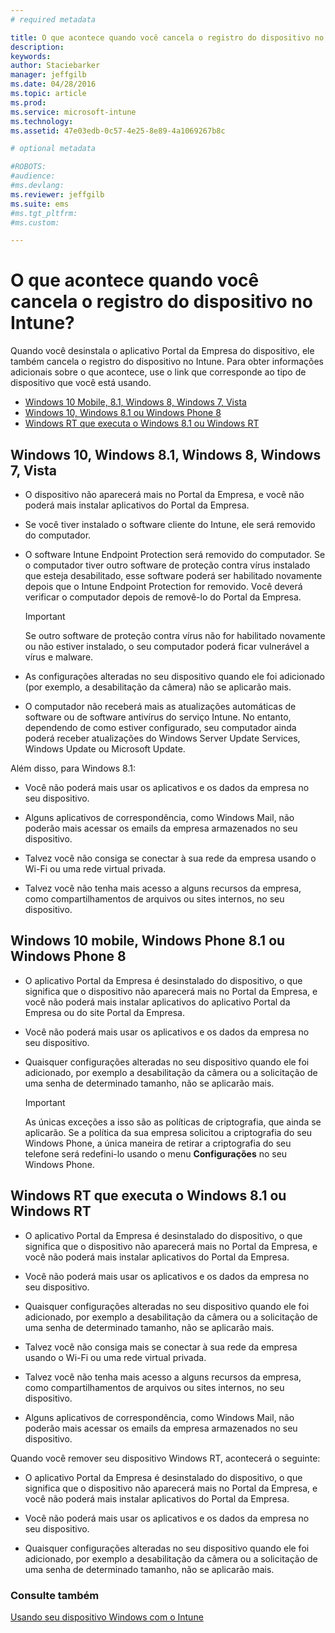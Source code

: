 ```yaml
---
# required metadata

title: O que acontece quando você cancela o registro do dispositivo no Intune? | Microsoft Intune
description:
keywords:
author: Staciebarker
manager: jeffgilb
ms.date: 04/28/2016
ms.topic: article
ms.prod:
ms.service: microsoft-intune
ms.technology:
ms.assetid: 47e03edb-0c57-4e25-8e89-4a1069267b8c

# optional metadata

#ROBOTS:
#audience:
#ms.devlang:
ms.reviewer: jeffgilb
ms.suite: ems
#ms.tgt_pltfrm:
#ms.custom:

---
```



# O que acontece quando você cancela o registro do dispositivo no Intune?

Quando você desinstala o aplicativo Portal da Empresa do dispositivo, ele também cancela o registro do dispositivo no Intune. Para obter informações adicionais sobre o que acontece, use o link que corresponde ao tipo de dispositivo que você está usando.

- [Windows 10 Mobile, 8.1, Windows 8, Windows 7, Vista](#windows-10-mobile--8-1,-windows-8,-windows-7,-vista)
- [Windows 10, Windows 8.1 ou Windows Phone 8](#windows-10--windows-8-1-or-windows-phone-8)
- [Windows RT que executa o Windows 8.1 ou Windows RT](#windows-rt-running-windows-8-1-or-windows-rt)


## Windows 10, Windows 8.1, Windows 8, Windows 7, Vista

-   O dispositivo não aparecerá mais no Portal da Empresa, e você não poderá mais instalar aplicativos do Portal da Empresa.

-   Se você tiver instalado o software cliente do Intune, ele será removido do computador.

-   O software Intune Endpoint Protection será removido do computador. Se o computador tiver outro software de proteção contra vírus instalado que esteja desabilitado, esse software poderá ser habilitado novamente depois que o Intune Endpoint Protection for removido. Você deverá verificar o computador depois de removê-lo do Portal da Empresa.

    > [!IMPORTANT]
    > Se outro software de proteção contra vírus não for habilitado novamente ou não estiver instalado, o seu computador poderá ficar vulnerável a vírus e malware.

-   As configurações alteradas no seu dispositivo quando ele foi adicionado (por exemplo, a desabilitação da câmera) não se aplicarão mais.

-   O computador não receberá mais as atualizações automáticas de software ou de software antivírus do serviço Intune. No entanto, dependendo de como estiver configurado, seu computador ainda poderá receber atualizações do Windows Server Update Services, Windows Update ou Microsoft Update.

Além disso, para Windows 8.1:

-   Você não poderá mais usar os aplicativos e os dados da empresa no seu dispositivo.

-   Alguns aplicativos de correspondência, como Windows Mail, não poderão mais acessar os emails da empresa armazenados no seu dispositivo.

-   Talvez você não consiga se conectar à sua rede da empresa usando o Wi-Fi ou uma rede virtual privada.

-   Talvez você não tenha mais acesso a alguns recursos da empresa, como compartilhamentos de arquivos ou sites internos, no seu dispositivo.

## Windows 10 mobile, Windows Phone 8.1 ou Windows Phone 8

-   O aplicativo Portal da Empresa é desinstalado do dispositivo, o que significa que o dispositivo não aparecerá mais no Portal da Empresa, e você não poderá mais instalar aplicativos do aplicativo Portal da Empresa ou do site Portal da Empresa.

-   Você não poderá mais usar os aplicativos e os dados da empresa no seu dispositivo.

-   Quaisquer configurações alteradas no seu dispositivo quando ele foi adicionado, por exemplo a desabilitação da câmera ou a solicitação de uma senha de determinado tamanho, não se aplicarão mais.

    > [!IMPORTANT]
    > As únicas exceções a isso são as políticas de criptografia, que ainda se aplicarão. Se a política da sua empresa solicitou a criptografia do seu Windows Phone, a única maneira de retirar a criptografia do seu telefone será redefini-lo usando o menu **Configurações** no seu Windows Phone.

## Windows RT que executa o Windows 8.1 ou Windows RT

-   O aplicativo Portal da Empresa é desinstalado do dispositivo, o que significa que o dispositivo não aparecerá mais no Portal da Empresa, e você não poderá mais instalar aplicativos do Portal da Empresa.

-   Você não poderá mais usar os aplicativos e os dados da empresa no seu dispositivo.

-   Quaisquer configurações alteradas no seu dispositivo quando ele foi adicionado, por exemplo a desabilitação da câmera ou a solicitação de uma senha de determinado tamanho, não se aplicarão mais.

-   Talvez você não consiga mais se conectar à sua rede da empresa usando o Wi-Fi ou uma rede virtual privada.

-   Talvez você não tenha mais acesso a alguns recursos da empresa, como compartilhamentos de arquivos ou sites internos, no seu dispositivo.

-   Alguns aplicativos de correspondência, como Windows Mail, não poderão mais acessar os emails da empresa armazenados no seu dispositivo.

Quando você remover seu dispositivo Windows RT, acontecerá o seguinte:

-   O aplicativo Portal da Empresa é desinstalado do dispositivo, o que significa que o dispositivo não aparecerá mais no Portal da Empresa, e você não poderá mais instalar aplicativos do Portal da Empresa.

-   Você não poderá mais usar os aplicativos e os dados da empresa no seu dispositivo.

-   Quaisquer configurações alteradas no seu dispositivo quando ele foi adicionado, por exemplo a desabilitação da câmera ou a solicitação de uma senha de determinado tamanho, não se aplicarão mais.


### Consulte também
[Usando seu dispositivo Windows com o Intune](using-your-windows-device-with-intune.md)

<!--HONumber=May16_HO1-->


